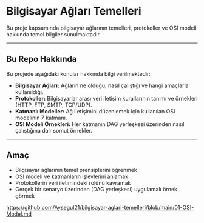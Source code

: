 # Bilgisayar Ağları Temelleri

Bu proje kapsamında bilgisayar ağlarının temelleri, protokoller ve OSI modeli hakkında temel bilgiler sunulmaktadır.  

---

## Bu Repo Hakkında

Bu projede aşağıdaki konular hakkında bilgi verilmektedir:

- **Bilgisayar Ağları:** Ağların ne olduğu, nasıl çalıştığı ve hangi amaçlarla kullanıldığı.  
- **Protokoller:** Bilgisayarlar arası veri iletişim kurallarının tanımı ve örnekleri (HTTP, FTP, SMTP, TCP/UDP).  
- **Katmanlı Modeller:** Ağ iletişimini düzenlemek için kullanılan OSI modelinin 7 katmanı.  
- **OSI Modeli Örnekleri:** Her katmanın DAG yerleşkesi üzerinden nasıl çalıştığına dair somut örnekler.

---

## Amaç

- Bilgisayar ağlarının temel prensiplerini öğrenmek  
- OSI modeli ve katmanların işlevlerini anlamak  
- Protokollerin veri iletimindeki rolünü kavramak  
- Gerçek bir senaryo üzerinden (DAG yerleşkesi) uygulamalı örnek görmek

https://github.com/Aysegul21/bilgisayar-aglari-temelleri/blob/main/01-OSI-Model.md
